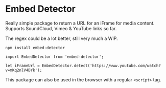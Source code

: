 # Embed Detector

Really simple package to return a URL for an iFrame for media content. Supports SoundCloud, Vimeo & YouTube links so far.

The regex could be a lot better, still very much a WIP.

```
npm install embed-detector
```

```
import EmbedDetector from 'embed-detector';

let iFrameUrl = EmbedDetector.detect('https://www.youtube.com/watch?v=mKq2nlV4DYk');
```

This package can also be used in the browser with a regular `<script>` tag.
